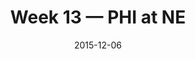 ---
layout: game
title: Week 13 — PHI at NE
season: 2015
game_id: 2015_13_PHI_NE
week: 13
date: 2015-12-06
home_team: NE
away_team: PHI
final_home: 
final_away: 
pbp_url: /assets/data/pbp/2015/2015_13_PHI_NE.csv.gz
---